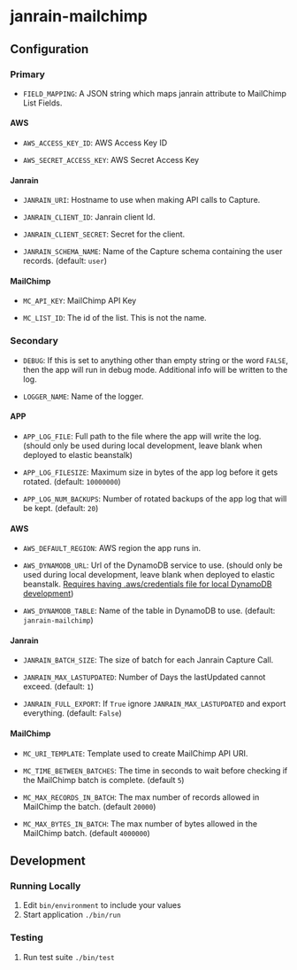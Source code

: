 # janrain-mailchimp

## Configuration

### Primary

- `FIELD_MAPPING`: A JSON string which maps janrain attribute to MailChimp List Fields.

#### AWS

- `AWS_ACCESS_KEY_ID`: AWS Access Key ID

- `AWS_SECRET_ACCESS_KEY`: AWS Secret Access Key

#### Janrain

- `JANRAIN_URI`: Hostname to use when making API calls to Capture.

- `JANRAIN_CLIENT_ID`: Janrain client Id.

- `JANRAIN_CLIENT_SECRET`: Secret for the client.

- `JANRAIN_SCHEMA_NAME`: Name of the Capture schema containing the user records.
(default: `user`)

#### MailChimp

- `MC_API_KEY`: MailChimp API Key

- `MC_LIST_ID`: The id of the list. This is not the name.

### Secondary

- `DEBUG`: If this is set to anything other than empty string or the word
`FALSE`, then the app will run in debug mode. Additional info will be written
to the log.

- `LOGGER_NAME`: Name of the logger.

#### APP

- `APP_LOG_FILE`: Full path to the file where the app will write the log.
(should only be used during local development, leave blank when deployed
to elastic beanstalk)

- `APP_LOG_FILESIZE`: Maximum size in bytes of the app log before it gets
rotated. (default: `10000000`)

- `APP_LOG_NUM_BACKUPS`: Number of rotated backups of the app log that will
be kept. (default: `20`)

#### AWS

- `AWS_DEFAULT_REGION`: AWS region the app runs in.

- `AWS_DYNAMODB_URL`: Url of the DynamoDB service to use.
(should only be used during local development, leave blank when deployed
to elastic beanstalk. [Requires having .aws/credentials file for local 
DynamoDB development](http://docs.aws.amazon.com/cli/latest/userguide/cli-chap-getting-started.html))

- `AWS_DYNAMODB_TABLE`: Name of the table in DynamoDB to use. (default: `janrain-mailchimp`)

#### Janrain

- `JANRAIN_BATCH_SIZE`: The size of batch for each Janrain Capture Call.

- `JANRAIN_MAX_LASTUPDATED`: Number of Days the lastUpdated cannot exceed. (default: `1`)

- `JANRAIN_FULL_EXPORT`: If `True` ignore `JANRAIN_MAX_LASTUPDATED` and export everything. (default: `False`)

#### MailChimp

- `MC_URI_TEMPLATE`: Template used to create MailChimp API URI.

- `MC_TIME_BETWEEN_BATCHES`: The time in seconds to wait before checking if the MailChimp batch is complete. (default `5`)
    
- `MC_MAX_RECORDS_IN_BATCH`: The max number of records allowed in MailChimp the batch. (default `20000`)
    
- `MC_MAX_BYTES_IN_BATCH`: The max number of bytes allowed in the MailChimp batch. (default `4000000`)

## Development

### Running Locally

1. Edit `bin/environment` to include your values
1. Start application `./bin/run`

### Testing

1. Run test suite `./bin/test`
